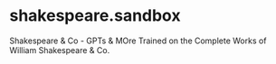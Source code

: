 # shakespeare.sandbox
Shakespeare &amp; Co - GPTs &amp; MOre Trained on the Complete Works of William Shakespeare &amp; Co.
